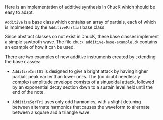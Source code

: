 Here is an implementation of additive synthesis in ChucK which should be easy
to adapt.

`Additive` is a base class which contains an array of partials, each of
which is implmented by the `AdditivePartial` base class.

Since abstract classes do not exist in ChucK, these base classes implement a
simple sawtooth wave. The file `chuck additive-base-example.ck` contains an
example of how it can be used.

There are two examples of new additive instruments created by extending the
base classes:

* `AdditiveInst01` is designed to give a bright attack by having higher
partials peak earlier than lower ones. The (no doubt needlessly complex)
amplitude envelope consists of a sinusoidal attack, followed by an exponential
decay section down to a sustain level held until the end of the note.

* `AdditiveSqrTri` uses only odd harmonics, with a slight detuning between
alternate harmonics that causes the waveform to alternate between a square and
a triangle wave.
